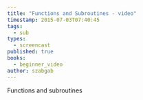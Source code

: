 ```yaml
---
title: "Functions and Subroutines - video"
timestamp: 2015-07-03T07:40:45
tags:
  - sub
types:
  - screencast
published: true
books:
  - beginner_video
author: szabgab
---
```



Functions and subroutines


<slidecast file="beginner-perl/functions-and-subroutines" youtube="7VrzYQ5QyKc" />
